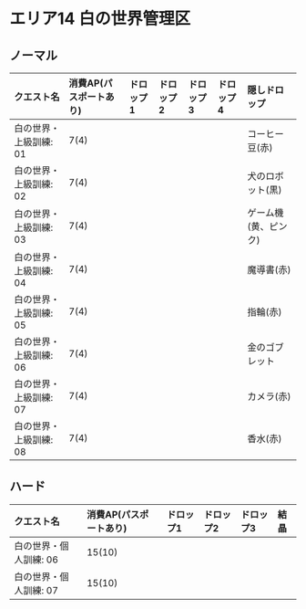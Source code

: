 # エリア14 白の世界管理区

## ノーマル

|クエスト名|消費AP(パスポートあり)|ドロップ1|ドロップ2|ドロップ3|ドロップ4|隠しドロップ|
|:--|:--|:--|:--|:--|:--|:--|
|白の世界・上級訓練: 01|7(4)|||||コーヒー豆(赤)|
|白の世界・上級訓練: 02|7(4)|||||犬のロボット(黒)|
|白の世界・上級訓練: 03|7(4)|||||ゲーム機(黄、ピンク)|
|白の世界・上級訓練: 04|7(4)|||||魔導書(赤)|
|白の世界・上級訓練: 05|7(4)|||||指輪(赤)|
|白の世界・上級訓練: 06|7(4)|||||金のゴブレット|
|白の世界・上級訓練: 07|7(4)|||||カメラ(赤)|
|白の世界・上級訓練: 08|7(4)|||||香水(赤)|

## ハード

|クエスト名|消費AP(パスポートあり)|ドロップ1|ドロップ2|ドロップ3|結晶|
|:--|:--|:--|:--|:--|:--|
|白の世界・個人訓練: 06|15(10)|||||
|白の世界・個人訓練: 07|15(10)|||||